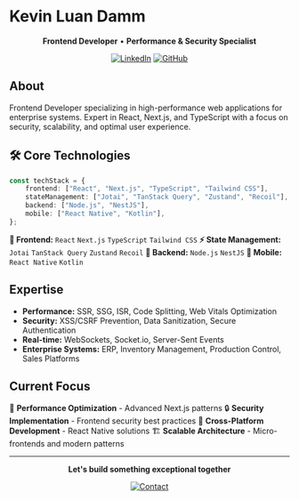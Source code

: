 # Kevin Luan Damm

<div align="center">

**Frontend Developer** • **Performance & Security Specialist**

[![LinkedIn](https://img.shields.io/badge/LinkedIn-0077B5?style=flat-square&logo=linkedin&logoColor=white)](https://www.linkedin.com/in/kevin-luan-damm-548b272b1/)
[![GitHub](https://img.shields.io/badge/GitHub-181717?style=flat-square&logo=github&logoColor=white)](https://github.com/KeviNKvN-X)

</div>

## About

Frontend Developer specializing in high-performance web applications for enterprise systems. Expert in React, Next.js, and TypeScript with a focus on security, scalability, and optimal user experience.

## 🛠️ Core Technologies

```typescript
const techStack = {
	frontend: ["React", "Next.js", "TypeScript", "Tailwind CSS"],
	stateManagement: ["Jotai", "TanStack Query", "Zustand", "Recoil"],
	backend: ["Node.js", "NestJS"],
	mobile: ["React Native", "Kotlin"],
};
```

**🎨 Frontend:** `React` `Next.js` `TypeScript` `Tailwind CSS`
**⚡ State Management:** `Jotai` `TanStack Query` `Zustand` `Recoil`
**🔧 Backend:** `Node.js` `NestJS`
**📱 Mobile:** `React Native` `Kotlin`

## Expertise

-   **Performance:** SSR, SSG, ISR, Code Splitting, Web Vitals Optimization
-   **Security:** XSS/CSRF Prevention, Data Sanitization, Secure Authentication
-   **Real-time:** WebSockets, Socket.io, Server-Sent Events
-   **Enterprise Systems:** ERP, Inventory Management, Production Control, Sales Platforms

## Current Focus

🔧 **Performance Optimization** - Advanced Next.js patterns
🔒 **Security Implementation** - Frontend security best practices
📱 **Cross-Platform Development** - React Native solutions
🏗️ **Scalable Architecture** - Micro-frontends and modern patterns


---

<div align="center">

**Let's build something exceptional together**

[![Contact](https://img.shields.io/badge/Get_in_Touch-0077B5?style=flat-square&logo=linkedin&logoColor=white)](https://www.linkedin.com/in/kevin-luan-damm-548b272b1/)

</div>

